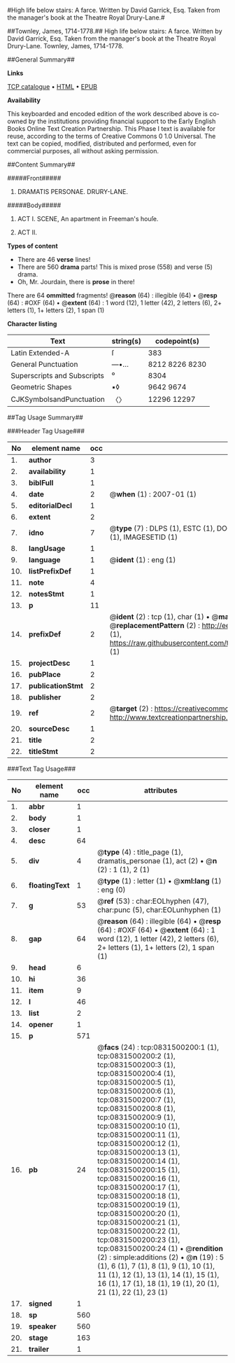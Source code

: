 #High life below stairs: A farce. Written by David Garrick, Esq. Taken from the manager's book at the Theatre Royal Drury-Lane.#

##Townley, James, 1714-1778.##
High life below stairs: A farce. Written by David Garrick, Esq. Taken from the manager's book at the Theatre Royal Drury-Lane.
Townley, James, 1714-1778.

##General Summary##

**Links**

[TCP catalogue](http://www.ota.ox.ac.uk/tcp/)  • 
[HTML](http://tei.it.ox.ac.uk/tcp/Texts-HTML/free/004/004880522.html)  • 
[EPUB](http://tei.it.ox.ac.uk/tcp/Texts-EPUB/free/004/004880522.epub)

**Availability**

This keyboarded and encoded edition of the
	       work described above is co-owned by the institutions
	       providing financial support to the Early English Books
	       Online Text Creation Partnership. This Phase I text is
	       available for reuse, according to the terms of Creative
	       Commons 0 1.0 Universal. The text can be copied,
	       modified, distributed and performed, even for
	       commercial purposes, all without asking permission.


##Content Summary##

#####Front#####

1. DRAMATIS PERSONAE.
DRURY-LANE.

#####Body#####

1. ACT I. SCENE, An apartment in Freeman's houſe.

1. ACT II.

**Types of content**

  * There are 46 **verse** lines!
  * There are 560 **drama** parts! This is mixed prose (558) and verse (5) drama.
  * Oh, Mr. Jourdain, there is **prose** in there!

There are 64 **ommitted** fragments! 
 @__reason__ (64) : illegible (64)  •  @__resp__ (64) : #OXF (64)  •  @__extent__ (64) : 1 word (12), 1 letter (42), 2 letters (6), 2+ letters (1), 1+ letters (2), 1 span (1)

**Character listing**


|Text|string(s)|codepoint(s)|
|---|---|---|
|Latin Extended-A|ſ|383|
|General Punctuation|—•…|8212 8226 8230|
|Superscripts             and Subscripts|⁰|8304|
|Geometric Shapes|▪◊|9642 9674|
|CJKSymbolsandPunctuation|〈〉|12296 12297|

##Tag Usage Summary##

###Header Tag Usage###

|No|element name|occ|attributes|
|---|---|---|---|
|1.|__author__|3||
|2.|__availability__|1||
|3.|__biblFull__|1||
|4.|__date__|2| @__when__ (1) : 2007-01 (1)|
|5.|__editorialDecl__|1||
|6.|__extent__|2||
|7.|__idno__|7| @__type__ (7) : DLPS (1), ESTC (1), DOCNO (1), TCP (1), GALEDOCNO (1), CONTENTSET (1), IMAGESETID (1)|
|8.|__langUsage__|1||
|9.|__language__|1| @__ident__ (1) : eng (1)|
|10.|__listPrefixDef__|1||
|11.|__note__|4||
|12.|__notesStmt__|1||
|13.|__p__|11||
|14.|__prefixDef__|2| @__ident__ (2) : tcp (1), char (1)  •  @__matchPattern__ (2) : ([0-9\-]+):([0-9IVX]+) (1), (.+) (1)  •  @__replacementPattern__ (2) : http://eebo.chadwyck.com/downloadtiff?vid=$1&page=$2 (1), https://raw.githubusercontent.com/textcreationpartnership/Texts/master/tcpchars.xml#$1 (1)|
|15.|__projectDesc__|1||
|16.|__pubPlace__|2||
|17.|__publicationStmt__|2||
|18.|__publisher__|2||
|19.|__ref__|2| @__target__ (2) : https://creativecommons.org/publicdomain/zero/1.0/ (1), http://www.textcreationpartnership.org/docs/. (1)|
|20.|__sourceDesc__|1||
|21.|__title__|2||
|22.|__titleStmt__|2||


###Text Tag Usage###

|No|element name|occ|attributes|
|---|---|---|---|
|1.|__abbr__|1||
|2.|__body__|1||
|3.|__closer__|1||
|4.|__desc__|64||
|5.|__div__|4| @__type__ (4) : title_page (1), dramatis_personae (1), act (2)  •  @__n__ (2) : 1 (1), 2 (1)|
|6.|__floatingText__|1| @__type__ (1) : letter (1)  •  @__xml:lang__ (1) : eng (0)|
|7.|__g__|53| @__ref__ (53) : char:EOLhyphen (47), char:punc (5), char:EOLunhyphen (1)|
|8.|__gap__|64| @__reason__ (64) : illegible (64)  •  @__resp__ (64) : #OXF (64)  •  @__extent__ (64) : 1 word (12), 1 letter (42), 2 letters (6), 2+ letters (1), 1+ letters (2), 1 span (1)|
|9.|__head__|6||
|10.|__hi__|36||
|11.|__item__|9||
|12.|__l__|46||
|13.|__list__|2||
|14.|__opener__|1||
|15.|__p__|571||
|16.|__pb__|24| @__facs__ (24) : tcp:0831500200:1 (1), tcp:0831500200:2 (1), tcp:0831500200:3 (1), tcp:0831500200:4 (1), tcp:0831500200:5 (1), tcp:0831500200:6 (1), tcp:0831500200:7 (1), tcp:0831500200:8 (1), tcp:0831500200:9 (1), tcp:0831500200:10 (1), tcp:0831500200:11 (1), tcp:0831500200:12 (1), tcp:0831500200:13 (1), tcp:0831500200:14 (1), tcp:0831500200:15 (1), tcp:0831500200:16 (1), tcp:0831500200:17 (1), tcp:0831500200:18 (1), tcp:0831500200:19 (1), tcp:0831500200:20 (1), tcp:0831500200:21 (1), tcp:0831500200:22 (1), tcp:0831500200:23 (1), tcp:0831500200:24 (1)  •  @__rendition__ (2) : simple:additions (2)  •  @__n__ (19) : 5 (1), 6 (1), 7 (1), 8 (1), 9 (1), 10 (1), 11 (1), 12 (1), 13 (1), 14 (1), 15 (1), 16 (1), 17 (1), 18 (1), 19 (1), 20 (1), 21 (1), 22 (1), 23 (1)|
|17.|__signed__|1||
|18.|__sp__|560||
|19.|__speaker__|560||
|20.|__stage__|163||
|21.|__trailer__|1||
